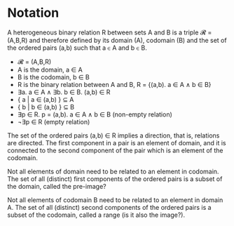 # Notation

A heterogeneous binary relation R between sets A and B is a triple 𝓡 = (A,B,R) and therefore defined by its domain (A), codomain (B) and the set of the ordered pairs (a,b) such that a ∈ A and b ∈ B.

- 𝓡 = (A,B,R)
- A is the domain, a ∈ A
- B is the codomain, b ∈ B
- R is the binary relation between A and B, R = {(a,b). a ∈ A ∧ b ∈ B}
- ∃a. a ∈ A ∧ ∃b. b ∈ B. (a,b) ∈ R
- { a | a ∈ (a,b) } ⊆ A
- { b | b ∈ (a,b) } ⊆ B
- ∃p ∈ R. p = (a,b). a ∈ A ∧ b ∈ B (non-empty relation)
- ¬∃p ∈ R (empty relation)

The set of the ordered pairs (a,b) ∈ R implies a direction, that is, relations are directed. The first component in a pair is an element of domain, and it is connected to the second component of the pair which is an element of the codomain.

Not all elements of domain need to be related to an element in codomain. The set of all (distinct) first components of the ordered pairs is a subset of  the domain, called the pre-image?

Not all elements of codomain B need to be related to an element in domain A. The set of all (distinct) second components of the ordered pairs is a subset of the codomain, called a range (is it also the image?).
